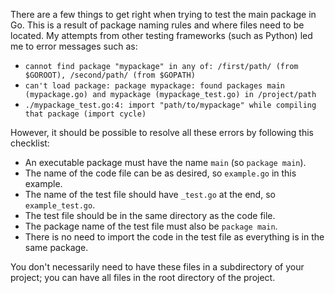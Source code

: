<!--
.. title: How to Test Package Main in Go
.. slug: how-to-test-package-main-in-go
.. date: 2014/06/05 01:00:00
.. tags: go
.. link:
.. description:
-->

There are a few things to get right when trying to test the main package in Go.
This is a result of package naming rules and where files need to be located. My
attempts from other testing frameworks (such as Python) led me to error messages
such as:

- `cannot find package "mypackage" in any of: /first/path/ (from $GOROOT), /second/path/ (from $GOPATH)`
- `can't load package: package mypackage: found packages main (mypackage.go) and mypackage (mypackage_test.go) in /project/path`
- `./mypackage_test.go:4: import "path/to/mypackage" while compiling that package (import cycle)`

However, it should be possible to resolve all these errors by following
this checklist:

- An executable package must have the name `main` (so `package main`).
- The name of the code file can be as desired, so `example.go` in this example.
- The name of the test file should have `_test.go` at the end, so `example_test.go`.
- The test file should be in the same directory as the code file.
- The package name of the test file must also be `package main`.
- There is no need to import the code in the test file as everything is in the same package.

You don't necessarily need to have these files in a subdirectory of your project; you can
have all files in the root directory of the project.
